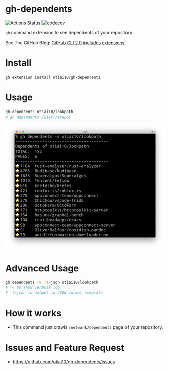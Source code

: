 # gh-dependents

[![Actions Status](https://github.com/otiai10/gh-dependents/workflows/Go/badge.svg)](https://github.com/otiai10/gh-dependents/actions)
[![codecov](https://codecov.io/gh/otiai10/gh-dependents/branch/main/graph/badge.svg)](https://codecov.io/gh/otiai10/gh-dependents)

`gh` command extension to see dependents of your repository.

See The GitHub Blog: [GitHub CLI 2.0 includes extensions!](https://github.blog/2021-08-24-github-cli-2-0-includes-extensions/)

# Install

```sh
gh extension install otiai10/gh-dependents
```

# Usage

```sh
gh dependents otiai10/lookpath
# gh dependents {user}/{repo}
```

![screenshot](https://raw.githubusercontent.com/otiai10/gh-dependents/main/screenshot.png)

# Advanced Usage

```sh
gh dependents -v -t=json otiai10/lookpath
# -v to show verbose log
# -t=json to output in JSON format template
```

# How it works

- This command just crawls `/network/dependents` page of your repository.

# Issues and Feature Request

- https://github.com/otiai10/gh-dependents/issues
